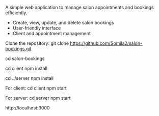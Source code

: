 <!-- Salon Bookings -->

A simple web application to manage salon appointments and bookings efficiently.

<!-- Features -->
- Create, view, update, and delete salon bookings
- User-friendly interface
- Client and appointment management

 <!-- Installation -->
Clone the repository:
 git clone https://github.com/Somila2/salon-bookings.git

<!-- Navigate to the project folder: -->
cd salon-bookings

<!-- Install dependencies for both client and server: -->
cd client
npm install

cd ../server
npm install

<!-- Run the application: -->
For client:
cd client
npm start

For server:
cd server
npm start

http://localhost:3000